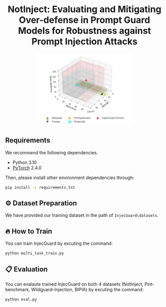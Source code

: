 <div align=center>

<h1>NotInject: Evaluating and Mitigating Over-defense in Prompt Guard Models for Robustness against Prompt Injection Attacks</h1>

<p align="center" style="overflow:hidden;">
 <img src="assets/3D.png" width="60%" style="margin: -2% -10% -0% -10%;">
</p>

</div>

## Requirements
We recommend the following dependencies.

* Python 3.10
* [PyTorch](http://pytorch.org/) 2.4.0

Then, please install other environment dependencies through:
```bash
pip install -r requirements.txt
```


## ⚙️ Dataset Preparation


We have provided our training dataset in the path of ```InjecGuard\datasets```.


## 🔥 How to Train

You can train InjecGuard by excuting the command:
```
python multi_task_train.py
```

## 📋 Evaluation

You can evalaute trained InjecGuard on both 4 datasets (NotInject, Pint-benchmark, Wildguard-Injection, BIPIA) by excuting the command:
```
python eval.py
```

